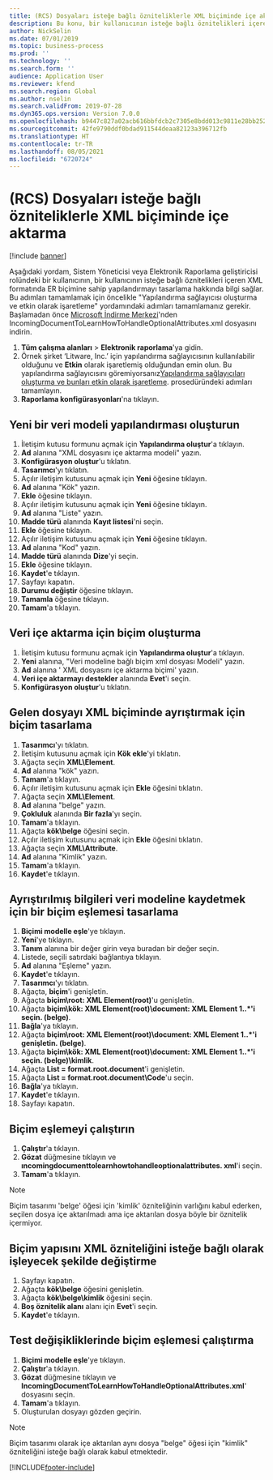 ```yaml
---
title: (RCS) Dosyaları isteğe bağlı özniteliklerle XML biçiminde içe aktarma
description: Bu konu, bir kullanıcının isteğe bağlı öznitelikleri içeren XML formatında dosyayı içe aktarmak için ER biçimine sahip yapılandırmayı tasarlama hakkında bilgi sağlar.
author: NickSelin
ms.date: 07/01/2019
ms.topic: business-process
ms.prod: ''
ms.technology: ''
ms.search.form: ''
audience: Application User
ms.reviewer: kfend
ms.search.region: Global
ms.author: nselin
ms.search.validFrom: 2019-07-28
ms.dyn365.ops.version: Version 7.0.0
ms.openlocfilehash: b9447c827a02acb616bbfdcb2c7305e8bdd013c9811e28bb25256db056d85d6a
ms.sourcegitcommit: 42fe9790ddf0bdad911544deaa82123a396712fb
ms.translationtype: HT
ms.contentlocale: tr-TR
ms.lasthandoff: 08/05/2021
ms.locfileid: "6720724"
---
```

# <a name="rcs-import-files-in-xml-format-with-optional-attributes"></a>(RCS) Dosyaları isteğe bağlı özniteliklerle XML biçiminde içe aktarma

[!include [banner](../../includes/banner.md)]

Aşağıdaki yordam, Sistem Yöneticisi veya Elektronik Raporlama geliştiricisi rolündeki bir kullanıcının, bir kullanıcının isteğe bağlı öznitelikleri içeren XML formatında ER biçimine sahip yapılandırmayı tasarlama hakkında bilgi sağlar. Bu adımları tamamlamak için öncelikle "Yapılandırma sağlayıcısı oluşturma ve etkin olarak işaretleme" yordamındaki adımları tamamlamanız gerekir. Başlamadan önce [Microsoft İndirme Merkezi](https://go.microsoft.com/fwlink/?linkid=874684)'nden IncomingDocumentToLearnHowToHandleOptionalAttributes.xml dosyasını indirin.

1.    **Tüm çalışma alanları** > **Elektronik raporlama**'ya gidin.
2.    Örnek şirket ‘Litware, Inc.’ için yapılandırma sağlayıcısının kullanılabilir olduğunu ve **Etkin** olarak işaretlemiş olduğundan emin olun. Bu yapılandırma sağlayıcısını göremiyorsanız[Yapılandırma sağlayıcıları oluşturma ve bunları etkin olarak işaretleme](er-configuration-provider-mark-it-active-2016-11.md). prosedüründeki adımları tamamlayın.
3.    **Raporlama konfigürasyonları**'na tıklayın.

## <a name="create-a-new-data-model-configuration"></a>Yeni bir veri modeli yapılandırması oluşturun
1.    İletişim kutusu formunu açmak için **Yapılandırma oluştur**'a tıklayın.
2.    **Ad** alanına "XML dosyasını içe aktarma modeli" yazın.
3.    **Konfigürasyon oluştur**'u tıklatın.
4.    **Tasarımcı**'yı tıklatın.
5.    Açılır iletişim kutusunu açmak için **Yeni** öğesine tıklayın.
6.    **Ad** alanına "Kök" yazın.
7.    **Ekle** öğesine tıklayın.
8.    Açılır iletişim kutusunu açmak için **Yeni** öğesine tıklayın.
9.    **Ad** alanına "Liste" yazın.
10.    **Madde türü** alanında **Kayıt listesi**'ni seçin.
11.    **Ekle** öğesine tıklayın.
12.    Açılır iletişim kutusunu açmak için **Yeni** öğesine tıklayın.
13.    **Ad** alanına "Kod" yazın.
14.    **Madde türü** alanında **Dize**'yi seçin.
15.    **Ekle** öğesine tıklayın.
16.    **Kaydet**'e tıklayın.
17.    Sayfayı kapatın.
18.    **Durumu değiştir** öğesine tıklayın.
19.    **Tamamla** öğesine tıklayın.
20.    **Tamam**'a tıklayın.

## <a name="create-a-format-for-data-import"></a>Veri içe aktarma için biçim oluşturma
1.    İletişim kutusu formunu açmak için **Yapılandırma oluştur**'a tıklayın.
2.    **Yeni** alanına, "Veri modeline bağlı biçim xml dosyası Modeli" yazın.
3.    **Ad** alanına ' XML dosyasını içe aktarma biçimi' yazın.
4.    **Veri içe aktarmayı destekler** alanında **Evet**'i seçin.
5.    **Konfigürasyon oluştur**'u tıklatın.

## <a name="design-a-format-to-parse-incoming-file-in-xml-format"></a>Gelen dosyayı XML biçiminde ayrıştırmak için biçim tasarlama
1.    **Tasarımcı**'yı tıklatın.
2.    İletişim kutusunu açmak için **Kök ekle**'yi tıklatın.
3.    Ağaçta seçin **XML\Element**.
4.    **Ad** alanına "kök" yazın.
5.    **Tamam**'a tıklayın.
6.    Açılır iletişim kutusunu açmak için **Ekle** öğesini tıklatın.
7.    Ağaçta seçin **XML\Element**.
8.    **Ad** alanına "belge" yazın.
9.    **Çokluluk** alanında **Bir fazla**'yı seçin.
10.    **Tamam**'a tıklayın.
11.    Ağaçta **kök\belge** öğesini seçin.
12.    Açılır iletişim kutusunu açmak için **Ekle** öğesini tıklatın.
13.    Ağaçta seçin **XML\Attribute**.
14.    **Ad** alanına "Kimlik" yazın.
15.    **Tamam**'a tıklayın.
16.    **Kaydet**'e tıklayın.

## <a name="design-a-format-mapping-to-save-parsed-information-to-data-model"></a>Ayrıştırılmış bilgileri veri modeline kaydetmek için bir biçim eşlemesi tasarlama
1. **Biçimi modelle eşle**'ye tıklayın.
2. **Yeni**'ye tıklayın.
3. **Tanım** alanına bir değer girin veya buradan bir değer seçin.
4. Listede, seçili satırdaki bağlantıya tıklayın.
5. **Ad** alanına "Eşleme" yazın.
6. **Kaydet**'e tıklayın.
7. **Tasarımcı**'yı tıklatın.
8. Ağaçta, **biçim**'i genişletin.
9. Ağaçta **biçim\root: XML Element(root)**'u genişletin.
10.    Ağaçta **biçim\kök: XML Element(root)\document: XML Element 1..*'i seçin. (belge)**.
11.    **Bağla**'ya tıklayın.
12.    Ağaçta **biçim\root: XML Element(root)\document: XML Element 1..*'i genişletin. (belge)**.
13.    Ağaçta **biçim\kök: XML Element(root)\document: XML Element 1..*'i seçin. (belge)\kimlik**.
14.    Ağaçta **List = format.root.document**'i genişletin.
15.    Ağaçta **List = format.root.document\Code**'u seçin.
16.    **Bağla**'ya tıklayın.
17.    **Kaydet**'e tıklayın.
18.    Sayfayı kapatın.
 
## <a name="run-format-mapping"></a>Biçim eşlemeyi çalıştırın
1. **Çalıştır**'a tıklayın.
2. **Gözat** düğmesine tıklayın ve **ıncomingdocumenttolearnhowtohandleoptionalattributes. xml**'i seçin.
3. **Tamam**'a tıklayın.

> [!NOTE]
> Biçim tasarımı 'belge' öğesi için 'kimlik' özniteliğinin varlığını kabul ederken, seçilen dosya içe aktarılmadı ama içe aktarılan dosya böyle bir öznitelik içermiyor.

## <a name="modify-format-structure-to-handle-xml-attribute-as-optional"></a>Biçim yapısını XML özniteliğini isteğe bağlı olarak işleyecek şekilde değiştirme
1. Sayfayı kapatın.
2. Ağaçta **kök\belge** öğesini genişletin.
3. Ağaçta **kök\belge\kimlik** öğesini seçin.
4. **Boş öznitelik alanı** alanı için **Evet**'i seçin.
5. **Kaydet**'e tıklayın.
 
## <a name="run-format-mapping-to-test-changes"></a>Test değişikliklerinde biçim eşlemesi çalıştırma
1. **Biçimi modelle eşle**'ye tıklayın.
2. **Çalıştır**'a tıklayın.
3. **Gözat** düğmesine tıklayın ve **IncomingDocumentToLearnHowToHandleOptionalAttributes.xml**' dosyasını seçin.
4. **Tamam**'a tıklayın.
5. Oluşturulan dosyayı gözden geçirin. 

> [!NOTE]
> Biçim tasarımı olarak içe aktarılan aynı dosya "belge" öğesi için "kimlik" özniteliğini isteğe bağlı olarak kabul etmektedir.


[!INCLUDE[footer-include](../../../../includes/footer-banner.md)]